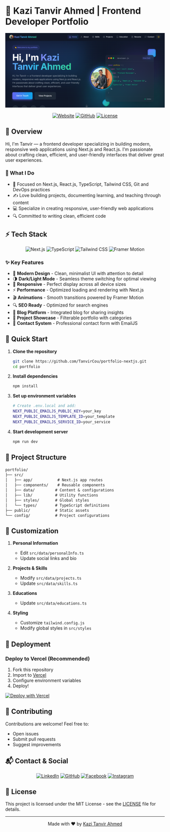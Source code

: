 # 🚀 Kazi Tanvir Ahmed | Frontend Developer Portfolio

![Portfolio Preview](./public/assets/portfolio-ss.png)

<div align="center">

[![Website](https://img.shields.io/badge/Website-Live-brightgreen?style=for-the-badge)](https://kazi-tanvir-folio.vercel.app/)
[![GitHub](https://img.shields.io/badge/GitHub-Repository-black?style=for-the-badge&logo=github)](https://github.com/TanvirCou/portfolio-nextjs)
[![License](https://img.shields.io/badge/License-MIT-yellow?style=for-the-badge)](LICENSE)

</div>

## 🎯 Overview

Hi, I'm Tanvir — a frontend developer specializing in building modern, responsive web applications using Next.js and React.js. I'm passionate about crafting clean, efficient, and user-friendly interfaces that deliver great user experiences.

### 🚀 What I Do

- 🌱 Focused on Next.js, React.js, TypeScript, Tailwind CSS, Git and DevOps practices
- ✍️ Love building projects, documenting learning, and teaching through content
- 💻 Specialize in creating responsive, user-friendly web applications
- 🔍 Committed to writing clean, efficient code

## ⚡ Tech Stack

<div align="center">

![Next.js](https://img.shields.io/badge/Next.js-14-black?style=for-the-badge&logo=next.js)
![TypeScript](https://img.shields.io/badge/TypeScript-5-blue?style=for-the-badge&logo=typescript)
![Tailwind CSS](https://img.shields.io/badge/Tailwind_CSS-3.3-38B2AC?style=for-the-badge&logo=tailwind-css)
![Framer Motion](https://img.shields.io/badge/Framer_Motion-10.16-FF61F6?style=for-the-badge&logo=framer)

</div>

### ✨ Key Features

- 🎨 **Modern Design** - Clean, minimalist UI with attention to detail
- 🌗 **Dark/Light Mode** - Seamless theme switching for optimal viewing
- 📱 **Responsive** - Perfect display across all device sizes
- ⚡ **Performance** - Optimized loading and rendering with Next.js
- 🎬 **Animations** - Smooth transitions powered by Framer Motion
- 🔍 **SEO Ready** - Optimized for search engines
- 📝 **Blog Platform** - Integrated blog for sharing insights
- 📂 **Project Showcase** - Filterable portfolio with categories
- 📧 **Contact System** - Professional contact form with EmailJS

## 🚀 Quick Start

1. **Clone the repository**

   ```bash
   git clone https://github.com/TanvirCou/portfolio-nextjs.git
   cd portfolio
   ```

2. **Install dependencies**

   ```bash
   npm install
   ```

3. **Set up environment variables**

   ```bash
   # Create .env.local and add:
   NEXT_PUBLIC_EMAILJS_PUBLIC_KEY=your_key
   NEXT_PUBLIC_EMAILJS_TEMPLATE_ID=your_template
   NEXT_PUBLIC_EMAILJS_SERVICE_ID=your_service
   ```

4. **Start development server**
   ```bash
   npm run dev
   ```

## 📁 Project Structure

```
portfolio/
├── src/
│   ├── app/           # Next.js app routes
│   ├── components/    # Reusable components
│   ├── data/         # Content & configurations
│   ├── lib/          # Utility functions
│   ├── styles/       # Global styles
│   └── types/        # TypeScript definitions
├── public/           # Static assets
└── config/           # Project configurations
```

## 🎨 Customization

1. **Personal Information**

   - Edit `src/data/personalInfo.ts`
   - Update social links and bio

2. **Projects & Skills**

   - Modify `src/data/projects.ts`
   - Update `src/data/skills.ts`

3. **Educations**

   - Update `src/data/educations.ts`

4. **Styling**
   - Customize `tailwind.config.js`
   - Modify global styles in `src/styles`

## 🚢 Deployment

### Deploy to Vercel (Recommended)

1. Fork this repository
2. Import to [Vercel](https://vercel.com)
3. Configure environment variables
4. Deploy!

[![Deploy with Vercel](https://vercel.com/button)](https://vercel.com/new/clone?repository-url=https%3A%2F%2Fgithub.com%2FTanvirCou%2Fportfolio-nextjs)

## 🤝 Contributing

Contributions are welcome! Feel free to:

- Open issues
- Submit pull requests
- Suggest improvements

## 📬 Contact & Social

<div align="center">

[![LinkedIn](https://img.shields.io/badge/LinkedIn-Connect-0077B5?style=for-the-badge&logo=linkedin)](https://www.linkedin.com/in/tnvr-kazi/)
[![GitHub](https://img.shields.io/badge/GitHub-Follow-100000?style=for-the-badge&logo=github)](https://github.com/TanvirCou)
[![Facebook](https://img.shields.io/badge/Facebook-Follow-1877F2?style=for-the-badge&logo=facebook)](https://www.facebook.com/ahmed.tnvr.999)
[![Instagram](https://img.shields.io/badge/Instagram-Follow-E4405F?style=for-the-badge&logo=instagram)](https://www.instagram.com/tnvr_ahmed)

</div>

## 📄 License

This project is licensed under the MIT License - see the [LICENSE](LICENSE) file for details.

---

<div align="center">

Made with ❤️ by [Kazi Tanvir Ahmed](https://github.com/TanvirCou)

</div>
